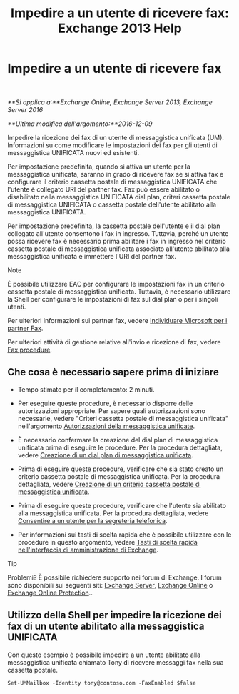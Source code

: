 ﻿---
title: 'Impedire a un utente di ricevere fax: Exchange 2013 Help'
TOCTitle: Impedire a un utente di ricevere fax
ms:assetid: b5d022b9-043a-4324-87fb-074d5e2c2ca3
ms:mtpsurl: https://technet.microsoft.com/it-it/library/Bb201722(v=EXCHG.150)
ms:contentKeyID: 52057317
ms.date: 05/22/2018
mtps_version: v=EXCHG.150
ms.translationtype: MT
---

# Impedire a un utente di ricevere fax

 

_**Si applica a:**Exchange Online, Exchange Server 2013, Exchange Server 2016_

_**Ultima modifica dell'argomento:**2016-12-09_

Impedire la ricezione dei fax di un utente di messaggistica unificata (UM). Informazioni su come modificare le impostazioni dei fax per gli utenti di messaggistica UNIFICATA nuovi ed esistenti.

Per impostazione predefinita, quando si attiva un utente per la messaggistica unificata, saranno in grado di ricevere fax se si attiva fax e configurare il criterio cassetta postale di messaggistica UNIFICATA che l'utente è collegato URI del partner fax. Fax può essere abilitato o disabilitato nella messaggistica UNIFICATA dial plan, criteri cassetta postale di messaggistica UNIFICATA o cassetta postale dell'utente abilitato alla messaggistica UNIFICATA.

Per impostazione predefinita, la cassetta postale dell'utente e il dial plan collegato all'utente consentono i fax in ingresso. Tuttavia, perché un utente possa ricevere fax è necessario prima abilitare i fax in ingresso nel criterio cassetta postale di messaggistica unificata associato all'utente abilitato alla messaggistica unificata e immettere l'URI del partner fax.


> [!NOTE]
> È possibile utilizzare EAC per configurare le impostazioni fax in un criterio cassetta postale di messaggistica unificata. Tuttavia, è necessario utilizzare la Shell per configurare le impostazioni di fax sul dial plan o per i singoli utenti.



Per ulteriori informazioni sui partner fax, vedere [Individuare Microsoft per i partner Fax](https://go.microsoft.com/fwlink/?linkid=190238).

Per ulteriori attività di gestione relative all'invio e ricezione di fax, vedere [Fax procedure](faxing-procedures-exchange-2013-help.md).

## Che cosa è necessario sapere prima di iniziare

  - Tempo stimato per il completamento: 2 minuti.

  - Per eseguire queste procedure, è necessario disporre delle autorizzazioni appropriate. Per sapere quali autorizzazioni sono necessarie, vedere "Criteri cassetta postale di messaggistica unificata" nell'argomento [Autorizzazioni della messaggistica unificate](unified-messaging-permissions-exchange-2013-help.md).

  - È necessario confermare la creazione del dial plan di messaggistica unificata prima di eseguire le procedure. Per la procedura dettagliata, vedere [Creazione di un dial plan di messaggistica unificata](create-a-um-dial-plan-exchange-2013-help.md).

  - Prima di eseguire queste procedure, verificare che sia stato creato un criterio cassetta postale di messaggistica unificata. Per la procedura dettagliata, vedere [Creazione di un criterio cassetta postale di messaggistica unificata](create-a-um-mailbox-policy-exchange-2013-help.md).

  - Prima di eseguire queste procedure, verificare che l'utente sia abilitato alla messaggistica unificata. Per la procedura dettagliata, vedere [Consentire a un utente per la segreteria telefonica](enable-a-user-for-voice-mail-exchange-2013-help.md).

  - Per informazioni sui tasti di scelta rapida che è possibile utilizzare con le procedure in questo argomento, vedere [Tasti di scelta rapida nell'interfaccia di amministrazione di Exchange](keyboard-shortcuts-in-the-exchange-admin-center-exchange-online-protection-help.md).


> [!TIP]
> Problemi? È possibile richiedere supporto nei forum di Exchange. I forum sono disponibili sui seguenti siti: <A href="https://go.microsoft.com/fwlink/p/?linkid=60612">Exchange Server</A>, <A href="https://go.microsoft.com/fwlink/p/?linkid=267542">Exchange Online</A> o <A href="https://go.microsoft.com/fwlink/p/?linkid=285351">Exchange Online Protection</A>..



## Utilizzo della Shell per impedire la ricezione dei fax di un utente abilitato alla messaggistica UNIFICATA

Con questo esempio è possibile impedire a un utente abilitato alla messaggistica unificata chiamato Tony di ricevere messaggi fax nella sua cassetta postale.

    Set-UMMailbox -Identity tony@contoso.com -FaxEnabled $false

